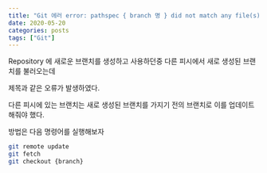 ```yaml
---
title: "Git 에러 error: pathspec { branch 명 } did not match any file(s) known to git."
date: 2020-05-20
categories: posts
tags: ["Git"]
---
```


Repository 에 새로운 브랜치를 생성하고 사용하던중 다른 피시에서 새로 생성된 브랜치를 불러오는데

제목과 같은 오류가 발생하였다.

다른 피시에 있는 브랜치는 새로 생성된 브랜치를 가지기 전의 브랜치로 이를 업데이트해줘야 했다.

방법은 다음 명령어를 실행해보자

```sh
git remote update
git fetch
git checkout {branch}
```